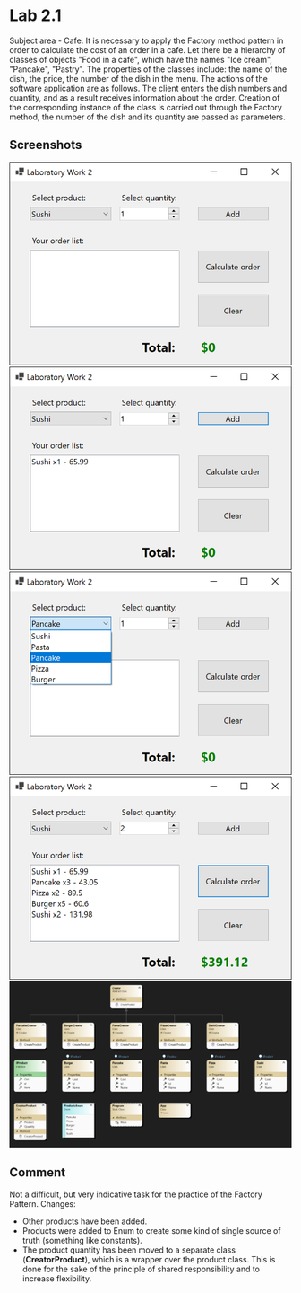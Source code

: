 # Lab 2.1

Subject area - Cafe. It is necessary to apply the Factory method pattern in order to calculate the cost of an order in a cafe. Let there be a hierarchy of classes of objects "Food in a cafe", which have the names "Ice cream", "Pancake", "Pastry". The properties of the classes include: the name of the dish, the price, the number of the dish in the menu. The actions of the software application are as follows. The client enters the dish numbers and quantity, and as a result receives information about the order. Creation of the corresponding instance of the class is carried out through the Factory method, the number of the dish and its quantity are passed as parameters.

## Screenshots

<img src=".github/image01.png">
<img src=".github/image02.png">
<img src=".github/image03.png">
<img src=".github/image04.png">
<img src=".github/image05.png">

## Comment

Not a difficult, but very indicative task for the practice of the Factory Pattern. Changes:

- Other products have been added.
- Products were added to Enum to create some kind of single source of truth (something like constants).
- The product quantity has been moved to a separate class (**CreatorProduct**), which is a wrapper over the product class. This is done for the sake of the principle of shared responsibility and to increase flexibility.
